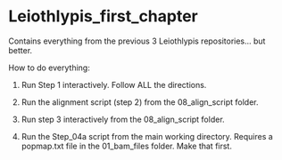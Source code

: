 # Leiothlypis_first_chapter
Contains everything from the previous 3 Leiothlypis repositories... but better. 

How to do everything:
1) Run Step 1 interactively. Follow ALL the directions. 

2) Run the alignment script (step 2) from the 08_align_script folder.

3) Run step 3 interactively from the 08_align_script folder. 

4) Run the Step_04a script from the main working directory. Requires a popmap.txt file in the 01_bam_files folder. Make that first. 
